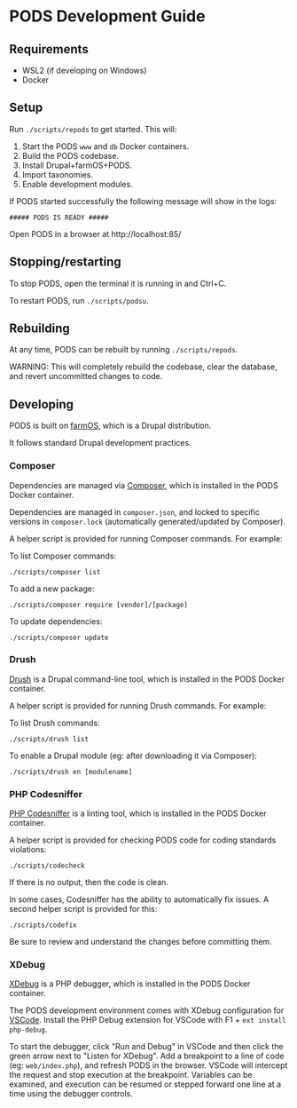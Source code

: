 # PODS Development Guide

## Requirements

- WSL2 (if developing on Windows)
- Docker

## Setup

Run `./scripts/repods` to get started. This will:

1. Start the PODS `www` and `db` Docker containers.
2. Build the PODS codebase.
3. Install Drupal+farmOS+PODS.
4. Import taxonomies.
5. Enable development modules.

If PODS started successfully the following message will show in the logs:

```
##### PODS IS READY #####
```

Open PODS in a browser at http://localhost:85/

## Stopping/restarting

To stop PODS, open the terminal it is running in and Ctrl+C.

To restart PODS, run `./scripts/podsu`.

## Rebuilding

At any time, PODS can be rebuilt by running `./scripts/repods`.

WARNING: This will completely rebuild the codebase, clear the database, and
revert uncommitted changes to code.

## Developing

PODS is built on [farmOS](https://farmOS.org), which is a Drupal distribution.

It follows standard Drupal development practices.

### Composer

Dependencies are managed via [Composer](https://getcomposer.org/), which is
installed in the PODS Docker container.

Dependencies are managed in `composer.json`, and locked to specific versions
in `composer.lock` (automatically generated/updated by Composer).

A helper script is provided for running Composer commands. For example:

To list Composer commands:

`./scripts/composer list`

To add a new package:

`./scripts/composer require [vendor]/[package]`

To update dependencies:

`./scripts/composer update`

### Drush

[Drush](https://www.drush.org) is a Drupal command-line tool, which is
installed in the PODS Docker container.

A helper script is provided for running Drush commands. For example:

To list Drush commands:

`./scripts/drush list`

To enable a Drupal module (eg: after downloading it via Composer):

`./scripts/drush en [modulename]`

### PHP Codesniffer

[PHP Codesniffer](https://github.com/squizlabs/PHP_CodeSniffer) is a linting
tool, which is installed in the PODS Docker container.

A helper script is provided for checking PODS code for coding standards
violations:

`./scripts/codecheck`

If there is no output, then the code is clean.

In some cases, Codesniffer has the ability to automatically fix issues. A
second helper script is provided for this:

`./scripts/codefix`

Be sure to review and understand the changes before committing them.

### XDebug

[XDebug](https://xdebug.org) is a PHP debugger, which is installed in the PODS
Docker container.

The PODS development environment comes with XDebug configuration for
[VSCode](https://code.visualstudio.com/). Install the PHP Debug extension for
VSCode with F1 + `ext install php-debug`.

To start the debugger, click "Run and Debug" in VSCode and then click the green
arrow next to "Listen for XDebug". Add a breakpoint to a line of code (eg:
`web/index.php`), and refresh PODS in the browser. VSCode will intercept the
request and stop execution at the breakpoint. Variables can be examined, and
execution can be resumed or stepped forward one line at a time using the
debugger controls.
